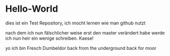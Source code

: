 # Hello-World
dies ist ein Test Repository, ich mocht lernen wie man github nutzt


nach dem ich nun fälschlicher weise erst den master verändert habe werde ich nun heir ein wenige schreiben. Kaese!

yo ich bin Fresch Dumbeldor back from the underground back for moor

